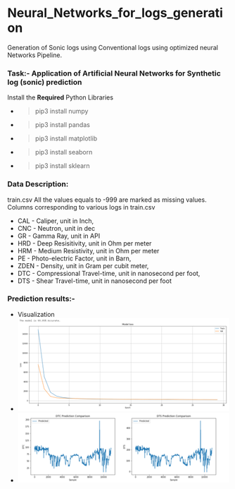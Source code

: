 # Neural_Networks_for_logs_generation
Generation of Sonic logs using Conventional logs using optimized neural Networks Pipeline.
### Task:- Application of Artificial Neural Networks for Synthetic log (sonic) prediction
Install the **Required** Python Libraries
* > pip3 install numpy
* > pip3 install pandas
* > pip3 install matplotlib
* > pip3 install seaborn
* > pip3 install sklearn
### Data Description:
train.csv All the values equals to -999 are marked as missing values.
Columns corresponding to various logs in train.csv
* CAL - Caliper, unit in Inch,
* CNC - Neutron, unit in dec
* GR - Gamma Ray, unit in API
* HRD - Deep Resisitivity, unit in Ohm per meter
* HRM - Medium Resistivity, unit in Ohm per meter
* PE - Photo-electric Factor, unit in Barn,
* ZDEN - Density, unit in Gram per cubit meter,
* DTC - Compressional Travel-time, unit in nanosecond per foot,
* DTS - Shear Travel-time, unit in nanosecond per foot

### Prediction results:-
* Visualization
* ![plot](predictionResults1.PNG?raw=true)
* ![plot](predictionResults2.PNG?raw=true)

